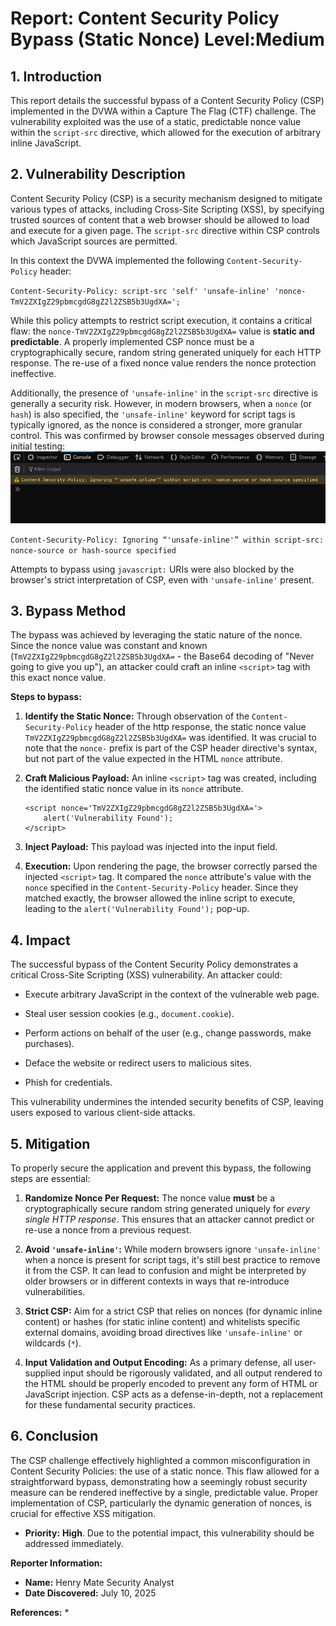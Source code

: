 # Report: Content Security Policy Bypass (Static Nonce) Level:Medium

## 1. Introduction

This report details the successful bypass of a Content Security Policy (CSP) implemented in the DVWA within a Capture The Flag (CTF) challenge. The vulnerability exploited was the use of a static, predictable nonce value within the `script-src` directive, which allowed for the execution of arbitrary inline JavaScript.

## 2. Vulnerability Description

Content Security Policy (CSP) is a security mechanism designed to mitigate various types of attacks, including Cross-Site Scripting (XSS), by specifying trusted sources of content that a web browser should be allowed to load and execute for a given page. The `script-src` directive within CSP controls which JavaScript sources are permitted.

In this context the DVWA implemented the following `Content-Security-Policy` header:

`Content-Security-Policy: script-src 'self' 'unsafe-inline' 'nonce-TmV2ZXIgZ29pbmcgdG8gZ2l2ZSB5b3UgdXA=';`

While this policy attempts to restrict script execution, it contains a critical flaw: the `nonce-TmV2ZXIgZ29pbmcgdG8gZ2l2ZSB5b3UgdXA=` value is **static and predictable**. A properly implemented CSP nonce must be a cryptographically secure, random string generated uniquely for each HTTP response. The re-use of a fixed nonce value renders the nonce protection ineffective.

Additionally, the presence of `'unsafe-inline'` in the `script-src` directive is generally a security risk. However, in modern browsers, when a `nonce` (or `hash`) is also specified, the `'unsafe-inline'` keyword for script tags is typically ignored, as the nonce is considered a stronger, more granular control. This was confirmed by browser console messages observed during initial testing:
![info message](info_Image.png)

`Content-Security-Policy: Ignoring “'unsafe-inline'” within script-src: nonce-source or hash-source specified`

Attempts to bypass using `javascript:` URIs were also blocked by the browser's strict interpretation of CSP, even with `'unsafe-inline'` present.

## 3. Bypass Method

The bypass was achieved by leveraging the static nature of the nonce. Since the nonce value was constant and known (`TmV2ZXIgZ29pbmcgdG8gZ2l2ZSB5b3UgdXA=` - the Base64 decoding of "Never going to give you up"), an attacker could craft an inline `<script>` tag with this exact nonce value.

**Steps to bypass:**

1.  **Identify the Static Nonce:** Through observation of the `Content-Security-Policy` header of the http response, the static nonce value `TmV2ZXIgZ29pbmcgdG8gZ2l2ZSB5b3UgdXA=` was identified. It was crucial to note that the `nonce-` prefix is part of the CSP header directive's syntax, but not part of the value expected in the HTML `nonce` attribute.
    
2.  **Craft Malicious Payload:** An inline `<script>` tag was created, including the identified static nonce value in its `nonce` attribute.
    
    ```
    <script nonce='TmV2ZXIgZ29pbmcgdG8gZ2l2ZSB5b3UgdXA='>
        alert('Vulnerability Found');
    </script>
    
    ```
    
3.  **Inject Payload:** This payload was injected into the input field.
    
4.  **Execution:** Upon rendering the page, the browser correctly parsed the injected `<script>` tag. It compared the `nonce` attribute's value with the `nonce` specified in the `Content-Security-Policy` header. Since they matched exactly, the browser allowed the inline script to execute, leading to the `alert('Vulnerability Found');` pop-up.
    

## 4. Impact

The successful bypass of the Content Security Policy demonstrates a critical Cross-Site Scripting (XSS) vulnerability. An attacker could:

-   Execute arbitrary JavaScript in the context of the vulnerable web page.
    
-   Steal user session cookies (e.g., `document.cookie`).
    
-   Perform actions on behalf of the user (e.g., change passwords, make purchases).
    
-   Deface the website or redirect users to malicious sites.
    
-   Phish for credentials.
    

This vulnerability undermines the intended security benefits of CSP, leaving users exposed to various client-side attacks.

## 5. Mitigation

To properly secure the application and prevent this bypass, the following steps are essential:

1.  **Randomize Nonce Per Request:** The nonce value **must** be a cryptographically secure random string generated uniquely for _every single HTTP response_. This ensures that an attacker cannot predict or re-use a nonce from a previous request.
    
2.  **Avoid `'unsafe-inline'`:** While modern browsers ignore `'unsafe-inline'` when a nonce is present for script tags, it's still best practice to remove it from the CSP. It can lead to confusion and might be interpreted by older browsers or in different contexts in ways that re-introduce vulnerabilities.
    
3.  **Strict CSP:** Aim for a strict CSP that relies on nonces (for dynamic inline content) or hashes (for static inline content) and whitelists specific external domains, avoiding broad directives like `'unsafe-inline'` or wildcards (`*`).
    
4.  **Input Validation and Output Encoding:** As a primary defense, all user-supplied input should be rigorously validated, and all output rendered to the HTML should be properly encoded to prevent any form of HTML or JavaScript injection. CSP acts as a defense-in-depth, not a replacement for these fundamental security practices.
    

## 6. Conclusion

The CSP challenge effectively highlighted a common misconfiguration in Content Security Policies: the use of a static nonce. This flaw allowed for a straightforward bypass, demonstrating how a seemingly robust security measure can be rendered ineffective by a single, predictable value. Proper implementation of CSP, particularly the dynamic generation of nonces, is crucial for effective XSS mitigation.


  * **Priority:** **High**. Due to the potential impact, this vulnerability should be addressed immediately.
  
  **Reporter Information:**

  * **Name:** Henry Mate Security Analyst
  * **Date Discovered:** July 10, 2025

**References:**
* 

